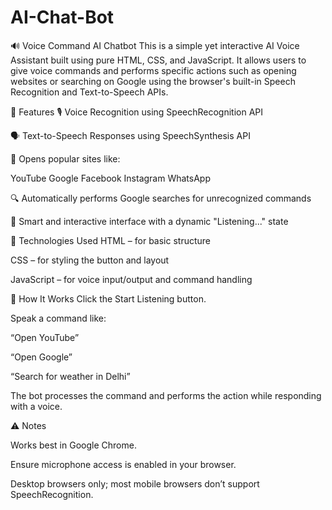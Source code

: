 # AI-Chat-Bot

🔊 Voice Command AI Chatbot
This is a simple yet interactive AI Voice Assistant built using pure HTML, CSS, and JavaScript. It allows users to give voice commands and performs specific actions such as opening websites or searching on Google using the browser's built-in Speech Recognition and Text-to-Speech APIs.

🚀 Features
🎙️ Voice Recognition using SpeechRecognition API

🗣️ Text-to-Speech Responses using SpeechSynthesis API

🔗 Opens popular sites like:

YouTube   Google  Facebook  Instagram  WhatsApp

🔍 Automatically performs Google searches for unrecognized commands

🧠 Smart and interactive interface with a dynamic "Listening..." state

🧪 Technologies Used
HTML – for basic structure

CSS – for styling the button and layout

JavaScript – for voice input/output and command handling

🎯 How It Works
Click the Start Listening button.

Speak a command like:

“Open YouTube”

“Open Google”

“Search for weather in Delhi”

The bot processes the command and performs the action while responding with a voice.

⚠️ Notes

Works best in Google Chrome.

Ensure microphone access is enabled in your browser.

Desktop browsers only; most mobile browsers don’t support SpeechRecognition.

